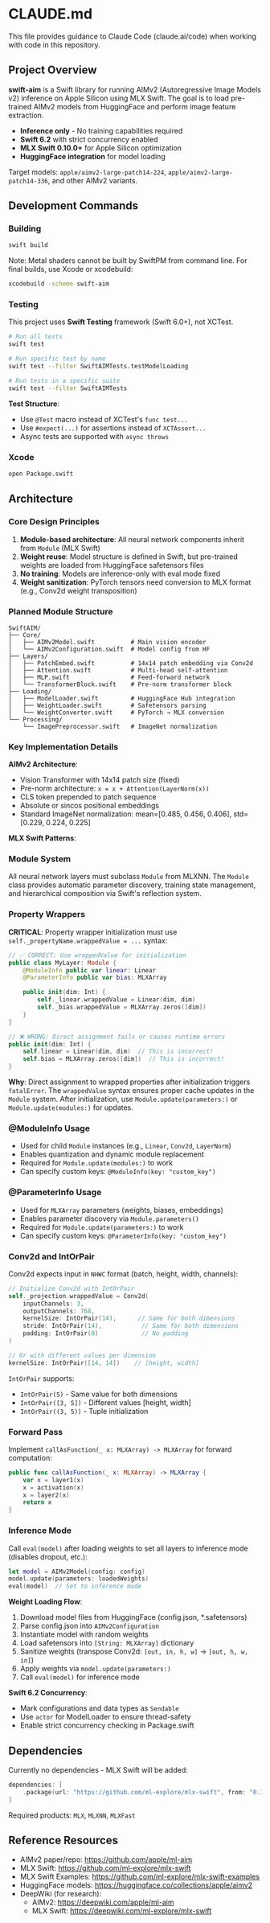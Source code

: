 # CLAUDE.md

This file provides guidance to Claude Code (claude.ai/code) when working with code in this repository.

## Project Overview

**swift-aim** is a Swift library for running AIMv2 (Autoregressive Image Models v2) inference on Apple Silicon using MLX Swift. The goal is to load pre-trained AIMv2 models from HuggingFace and perform image feature extraction.

- **Inference only** - No training capabilities required
- **Swift 6.2** with strict concurrency enabled
- **MLX Swift 0.10.0+** for Apple Silicon optimization
- **HuggingFace integration** for model loading

Target models: `apple/aimv2-large-patch14-224`, `apple/aimv2-large-patch14-336`, and other AIMv2 variants.

## Development Commands

### Building
```bash
swift build
```

Note: Metal shaders cannot be built by SwiftPM from command line. For final builds, use Xcode or xcodebuild:
```bash
xcodebuild -scheme swift-aim
```

### Testing

This project uses **Swift Testing** framework (Swift 6.0+), not XCTest.

```bash
# Run all tests
swift test

# Run specific test by name
swift test --filter SwiftAIMTests.testModelLoading

# Run tests in a specific suite
swift test --filter SwiftAIMTests
```

**Test Structure**:
- Use `@Test` macro instead of XCTest's `func test...`
- Use `#expect(...)` for assertions instead of `XCTAssert...`
- Async tests are supported with `async throws`

### Xcode
```bash
open Package.swift
```

## Architecture

### Core Design Principles

1. **Module-based architecture**: All neural network components inherit from `Module` (MLX Swift)
2. **Weight reuse**: Model structure is defined in Swift, but pre-trained weights are loaded from HuggingFace safetensors files
3. **No training**: Models are inference-only with eval mode fixed
4. **Weight sanitization**: PyTorch tensors need conversion to MLX format (e.g., Conv2d weight transposition)

### Planned Module Structure

```
SwiftAIM/
├── Core/
│   ├── AIMv2Model.swift          # Main vision encoder
│   └── AIMv2Configuration.swift  # Model config from HF
├── Layers/
│   ├── PatchEmbed.swift          # 14x14 patch embedding via Conv2d
│   ├── Attention.swift           # Multi-head self-attention
│   ├── MLP.swift                 # Feed-forward network
│   └── TransformerBlock.swift    # Pre-norm transformer block
├── Loading/
│   ├── ModelLoader.swift         # HuggingFace Hub integration
│   ├── WeightLoader.swift        # Safetensors parsing
│   └── WeightConverter.swift     # PyTorch → MLX conversion
└── Processing/
    └── ImagePreprocessor.swift   # ImageNet normalization
```

### Key Implementation Details

**AIMv2 Architecture**:
- Vision Transformer with 14x14 patch size (fixed)
- Pre-norm architecture: `x = x + Attention(LayerNorm(x))`
- CLS token prepended to patch sequence
- Absolute or sincos positional embeddings
- Standard ImageNet normalization: mean=[0.485, 0.456, 0.406], std=[0.229, 0.224, 0.225]

**MLX Swift Patterns**:

### Module System
All neural network layers must subclass `Module` from MLXNN. The `Module` class provides automatic parameter discovery, training state management, and hierarchical composition via Swift's reflection system.

### Property Wrappers
**CRITICAL**: Property wrapper initialization must use `self._propertyName.wrappedValue = ...` syntax:

```swift
// ✅ CORRECT: Use wrappedValue for initialization
public class MyLayer: Module {
    @ModuleInfo public var linear: Linear
    @ParameterInfo public var bias: MLXArray

    public init(dim: Int) {
        self._linear.wrappedValue = Linear(dim, dim)
        self._bias.wrappedValue = MLXArray.zeros([dim])
    }
}

// ❌ WRONG: Direct assignment fails or causes runtime errors
public init(dim: Int) {
    self.linear = Linear(dim, dim)  // This is incorrect!
    self.bias = MLXArray.zeros([dim])  // This is incorrect!
}
```

**Why**: Direct assignment to wrapped properties after initialization triggers `fatalError`. The `wrappedValue` syntax ensures proper cache updates in the `Module` system. After initialization, use `Module.update(parameters:)` or `Module.update(modules:)` for updates.

### @ModuleInfo Usage
- Used for child `Module` instances (e.g., `Linear`, `Conv2d`, `LayerNorm`)
- Enables quantization and dynamic module replacement
- Required for `Module.update(modules:)` to work
- Can specify custom keys: `@ModuleInfo(key: "custom_key")`

### @ParameterInfo Usage
- Used for `MLXArray` parameters (weights, biases, embeddings)
- Enables parameter discovery via `Module.parameters()`
- Required for `Module.update(parameters:)` to work
- Can specify custom keys: `@ParameterInfo(key: "custom_key")`

### Conv2d and IntOrPair
Conv2d expects input in `NHWC` format (batch, height, width, channels):

```swift
// Initialize Conv2d with IntOrPair
self._projection.wrappedValue = Conv2d(
    inputChannels: 3,
    outputChannels: 768,
    kernelSize: IntOrPair(14),      // Same for both dimensions
    stride: IntOrPair(14),           // Same for both dimensions
    padding: IntOrPair(0)            // No padding
)

// Or with different values per dimension
kernelSize: IntOrPair([14, 14])    // [height, width]
```

`IntOrPair` supports:
- `IntOrPair(5)` - Same value for both dimensions
- `IntOrPair([3, 5])` - Different values [height, width]
- `IntOrPair((3, 5))` - Tuple initialization

### Forward Pass
Implement `callAsFunction(_ x: MLXArray) -> MLXArray` for forward computation:

```swift
public func callAsFunction(_ x: MLXArray) -> MLXArray {
    var x = layer1(x)
    x = activation(x)
    x = layer2(x)
    return x
}
```

### Inference Mode
Call `eval(model)` after loading weights to set all layers to inference mode (disables dropout, etc.):

```swift
let model = AIMv2Model(config: config)
model.update(parameters: loadedWeights)
eval(model)  // Set to inference mode
```

**Weight Loading Flow**:
1. Download model files from HuggingFace (config.json, *.safetensors)
2. Parse config.json into `AIMv2Configuration`
3. Instantiate model with random weights
4. Load safetensors into `[String: MLXArray]` dictionary
5. Sanitize weights (transpose Conv2d: `[out, in, h, w]` → `[out, h, w, in]`)
6. Apply weights via `model.update(parameters:)`
7. Call `eval(model)` for inference mode

**Swift 6.2 Concurrency**:
- Mark configurations and data types as `Sendable`
- Use `actor` for ModelLoader to ensure thread-safety
- Enable strict concurrency checking in Package.swift

## Dependencies

Currently no dependencies - MLX Swift will be added:

```swift
dependencies: [
    .package(url: "https://github.com/ml-explore/mlx-swift", from: "0.10.0")
]
```

Required products: `MLX`, `MLXNN`, `MLXFast`

## Reference Resources

- AIMv2 paper/repo: https://github.com/apple/ml-aim
- MLX Swift: https://github.com/ml-explore/mlx-swift
- MLX Swift Examples: https://github.com/ml-explore/mlx-swift-examples
- HuggingFace models: https://huggingface.co/collections/apple/aimv2
- DeepWiki (for research):
  - AIMv2: https://deepwiki.com/apple/ml-aim
  - MLX Swift: https://deepwiki.com/ml-explore/mlx-swift
